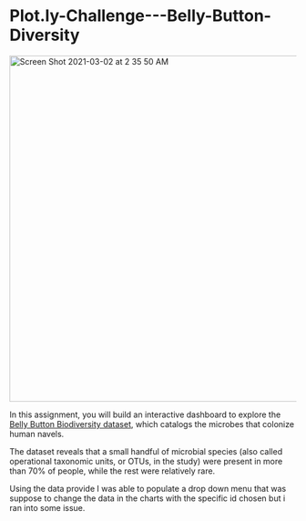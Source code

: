 # Plot.ly-Challenge---Belly-Button-Diversity
<img width="608" alt="Screen Shot 2021-03-02 at 2 35 50 AM" src="https://user-images.githubusercontent.com/70725518/109616095-bd3d6300-7b02-11eb-822c-fa3d8fcbe3e2.png">

In this assignment, you will build an interactive dashboard to explore the [Belly Button Biodiversity dataset](http://robdunnlab.com/projects/belly-button-biodiversity/), which catalogs the microbes that colonize human navels.

The dataset reveals that a small handful of microbial species (also called operational taxonomic units, or OTUs, in the study) were present in more than 70% of people, while the rest were relatively rare.

Using the data provide I was able to populate a drop down menu that was suppose to change the data in the charts with the specific id chosen but i ran into some issue. 
